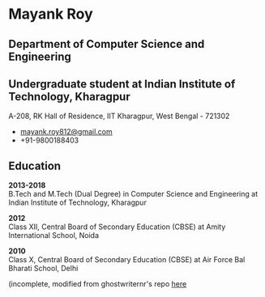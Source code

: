 # Mayank Roy
## Department of Computer Science and Engineering
## Undergraduate student at Indian Institute of Technology, Kharagpur
A-208, RK Hall of Residence, IIT Kharagpur, West Bengal - 721302
* mayank.roy812@gmail.com
* +91-9800188403

## Education

**2013-2018**  
B.Tech and M.Tech (Dual Degree) in Computer Science and Engineering at Indian Institute of Technology, Kharagpur

**2012**  
Class XII, Central Board of Secondary Education (CBSE) at Amity International School, Noida

**2010**  
Class X, Central Board of Secondary Education (CBSE) at Air Force Bal Bharati School, Delhi

(incomplete, modified from ghostwriternr's repo [here](https://github.com/ghostwriternr/resume)
